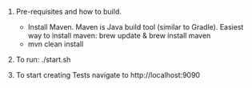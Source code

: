 1. Pre-requisites and how to build.
	- Install Maven. Maven is Java build tool (similar to Gradle). Easiest way to install maven: brew update & brew install maven
	- mvn clean install
   
2. To run: ./start.sh
3. To start creating Tests navigate to http://localhost:9090

